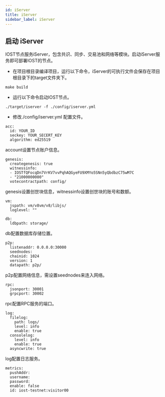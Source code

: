 ```yaml
---
id: iServer
title: iServer
sidebar_label: iServer
---
```


## 启动 iServer

IOST节点服务iServer，包含共识、同步、交易池和网络等模块。启动iServer服务即可部署IOST的节点。

* 在项目根目录编译项目，运行以下命令，iServer的可执行文件会保存在项目根目录下的target文件夹下。

```
make build
```

* 运行以下命令启动IOST节点。

```
./target/iserver -f ./config/iserver.yml
```

* 修改./config/iserver.yml 配置文件。

```
acc:
  id: YOUR_ID
  seckey: YOUR_SECERT_KEY
  algorithm: ed25519
```
account设置节点账户信息。


```
genesis:
  creategenesis: true
  witnessinfo:
  - IOSTfQFocqDn7VrKV7vvPqhAQGyeFU9XMYo5SNn5yQbdbzC75wM7C
  - "21000000000"
  votecontractpath: config/
```

genesis设置创世块信息，witnessinfo设置创世块的账号和数额。

```
vm:
  jspath: vm/v8vm/v8/libjs/
  loglevel: ""

```

```
db:
  ldbpath: storage/
```

db配置数据库存储位置。

```
p2p:
  listenaddr: 0.0.0.0:30000
  seednodes:
  chainid: 1024
  version: 1
  datapath: p2p/
```

p2p配置网络信息，需设置seednodes来连入网络。

```
rpc:
  jsonport: 30001
  grpcport: 30002
```

rpc配置RPC服务的端口。

```
log:
  filelog:
    path: logs/
    level: info
    enable: true
  consolelog:
    level: info
    enable: true
  asyncwrite: true
```

log配置日志服务。

```
metrics:
  pushAddr:
  username:
  password:
  enable: false
  id: iost-testnet:visitor00
```
